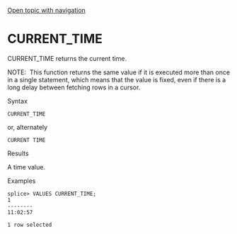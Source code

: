 [Open topic with navigation](../../../index.html#Shared/SQLReference/BuiltInFcns/CurrentTime.html)

<a href="" id="BuiltInFcns.CurrentTime"></a>[]()CURRENT\_TIME
=============================================================

<span class="CodeFont">CURRENT\_TIME</span> returns the current time.

<span class="autonumber"><span class="noteAutoNum">NOTE:  </span></span>This function returns the same value if it is executed more than once in a single statement, which means that the value is fixed, even if there is a long delay between fetching rows in a cursor.

Syntax

``` FcnSyntax
CURRENT_TIME
```

or, alternately

``` FcnSyntax
CURRENT TIME
```

Results

A time value.

Examples

``` Example
splice> VALUES CURRENT_TIME;
1
--------
11:02:57

1 row selected
```

 


